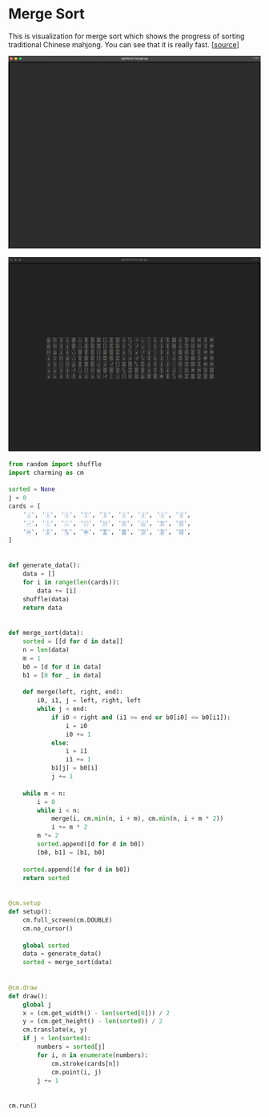 # Merge Sort

This is visualization for merge sort which shows the progress of sorting traditional Chinese mahjong. You can see that it is really fast. [[source](../../examples/merge.py)]

![merge](https://raw.githubusercontent.com/charming-art/public-files/master/example_merge.gif)

![merge](https://raw.githubusercontent.com/charming-art/public-files/master/example_merge.png)

```py
from random import shuffle
import charming as cm

sorted = None
j = 0
cards = [
    '🀇', '🀈', '🀉', '🀊', '🀋', '🀌', '🀍', '🀎', '🀏',
    '🀐', '🀑', '🀒', '🀓', '🀔', '🀕', '🀖', '🀗', '🀘',
    '🀙', '🀚', '🀛', '🀜', '🀝', '🀞', '🀟', '🀠', '🀡',
]


def generate_data():
    data = []
    for i in range(len(cards)):
        data += [i]
    shuffle(data)
    return data


def merge_sort(data):
    sorted = [[d for d in data]]
    n = len(data)
    m = 1
    b0 = [d for d in data]
    b1 = [0 for _ in data]

    def merge(left, right, end):
        i0, i1, j = left, right, left
        while j < end:
            if i0 < right and (i1 >= end or b0[i0] <= b0[i1]):
                i = i0
                i0 += 1
            else:
                i = i1
                i1 += 1
            b1[j] = b0[i]
            j += 1

    while m < n:
        i = 0
        while i < n:
            merge(i, cm.min(n, i + m), cm.min(n, i + m * 2))
            i += m * 2
        m *= 2
        sorted.append([d for d in b0])
        [b0, b1] = [b1, b0]

    sorted.append([d for d in b0])
    return sorted


@cm.setup
def setup():
    cm.full_screen(cm.DOUBLE)
    cm.no_cursor()

    global sorted
    data = generate_data()
    sorted = merge_sort(data)


@cm.draw
def draw():
    global j
    x = (cm.get_width() - len(sorted[0])) / 2
    y = (cm.get_height() - len(sorted)) / 2
    cm.translate(x, y)
    if j < len(sorted):
        numbers = sorted[j]
        for i, n in enumerate(numbers):
            cm.stroke(cards[n])
            cm.point(i, j)
        j += 1


cm.run()
```
